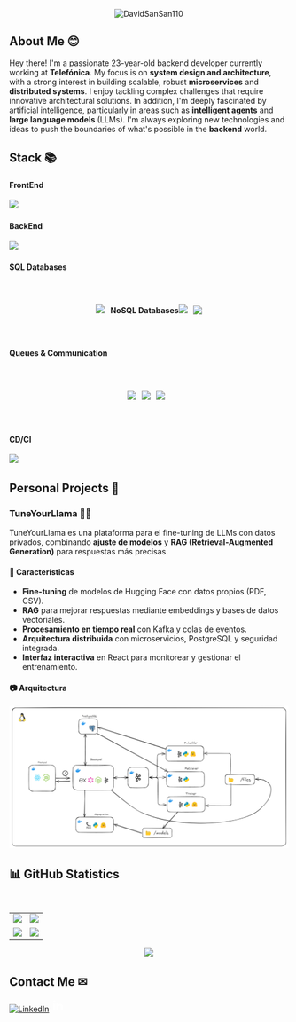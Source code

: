 <p align="center"> <img src="https://komarev.com/ghpvc/?username=DavidSanSan110&label=Profile%20views&color=brightgreen&style=flat&base=5000" alt="DavidSanSan110" /> </p>

## About Me 😊

Hey there! I'm a passionate 23-year-old backend developer currently working at **Telefónica**. My focus is on **system design and architecture**, with a strong interest in building scalable, robust **microservices** and **distributed systems**. I enjoy tackling complex challenges that require innovative architectural solutions. In addition, I'm deeply fascinated by artificial intelligence, particularly in areas such as **intelligent agents** and **large language models** (LLMs). I'm always exploring new technologies and ideas to push the boundaries of what's possible in the **backend** world.

## Stack 📚

<p align="center">
  <h4>FrontEnd</h4>
  <a href="https://skillicons.dev">
    <img src="https://skillicons.dev/icons?i=html,css,javascript,typescript,nodejs,vuejs,react,redux,pinia,vite,tailwind" />
  </a>
</p>
<p align="center">
  <h4>BackEnd</h4>
  <a href="https://skillicons.dev">
    <img src="https://skillicons.dev/icons?i=c,cpp,java,javascript,typescript,deno,express,graphql,apollo,django,flask,fastapi,supabase" />
  </a>
</p>
<p align="center">
  <h4>SQL Databases</h4>
  <div style="display: flex; justify-content: center; align-items: center; height: 100px;">
    <a href="https://skillicons.dev">
      <img src="https://skillicons.dev/icons?i=sqlite,mysql,postgresql" style="margin-right: 10px;" />
    </a>
    <h4>NoSQL Databases</h4>
    <a href="https://skillicons.dev">
      <img src="https://skillicons.dev/icons?i=mongodb,cassandra,redis" style="margin-right: 10px;" />
    </a>
    <img src="https://cdn.iconscout.com/icon/free/png-256/free-couchbase-logo-icon-download-in-svg-png-gif-file-formats--company-brand-world-logos-vol-16-pack-icons-285194.png?f=webp&w=40" />
  </div>
</p>

<p align="center">
  <h4>Queues & Communication</h4>
  <div style="display: flex; justify-content: center; align-items: center; height: 100px;">
    <a href="https://socket.io">
      <img src="https://static-00.iconduck.com/assets.00/socket-io-icon-2048x2046-mj0gnm4b.png" style="margin-right: 10px;" width="50" />
    </a>
    <a href="https://kafka.apache.org/">
      <img src="https://skillicons.dev/icons?i=kafka" style="margin-right: 10px;" width="50" />
    </a>
    <a href="https://www.rabbitmq.com/">
      <img src="https://skillicons.dev/icons?i=rabbitmq" style="margin-right: 10px;" width="50" />
    </a>
  </div>
</p>

<p align="center">
  <h4>CD/CI</h4>
  <a href="https://skillicons.dev">
    <img src="https://skillicons.dev/icons?i=git,gitlab,githubactions,docker,azure,aws,jenkins,openshift,redhat" />
  </a>
</p>

## Personal Projects 🚀

### TuneYourLlama 🦙🦙  

TuneYourLlama es una plataforma para el fine-tuning de LLMs con datos privados, combinando **ajuste de modelos** y **RAG (Retrieval-Augmented Generation)** para respuestas más precisas.  

#### 🚀 Características  
- **Fine-tuning** de modelos de Hugging Face con datos propios (PDF, CSV).
- **RAG** para mejorar respuestas mediante embeddings y bases de datos vectoriales.  
- **Procesamiento en tiempo real** con Kafka y colas de eventos.  
- **Arquitectura distribuida** con microservicios, PostgreSQL y seguridad integrada.  
- **Interfaz interactiva** en React para monitorear y gestionar el entrenamiento.  

#### 📷 Arquitectura

![Arquitectura del Sistema](./TuneYourLlama.png)
<br />

## 📊 GitHub Statistics 

<br />
<table align="center">
  <tr>
    <td align="center">
      <img src="https://github-readme-streak-stats-seven-sooty.vercel.app?user=DavidSanSan110&theme=rose-pine&border_radius=10&exclude_days=Sun%2CSat&card_width=500&card_height=200" />
    </td>
    <td align="center">
      <img src="https://github-readme-stats-seven-phi-58.vercel.app/api?username=DavidSanSan110&show_icons=true&theme=rose_pine&border_radius=10&card_width=500&card_height=200&cache_seconds=0" />
    </td>
  </tr>
  <tr>
    <td align="center">
      <img src="https://github-readme-stats-seven-phi-58.vercel.app/api/top-langs?username=DavidSanSan110&show_icons=true&locale=en&layout=compact&theme=rose_pine&border_radius=10&card_width=500&card_height=200" />
    </td>
    <td align="center">
      <img src="https://github-readme-stats-seven-phi-58.vercel.app/api/wakatime?username=DavidSanSan110&layout=compact&langs_count=8&theme=rose_pine&border_radius=10&card_width=500&card_height=200" />
    </td>
  </tr>
</table>

<p align="center">
  <img src="https://wakatime.com/badge/user/018b5bee-c095-40e1-a69f-bb1d8754519a.svg" />
</p>




## Contact Me ✉
<a href="https://www.linkedin.com/in/davidsansan/?locale=en_US" rel="nofollow"><img alt="LinkedIn" src="[https://camo.githubusercontent.com/a493f6833f99fb3c85788d6d9305e6b7a42b838e5ee5d138fd9a8214a7e77472/68747470733a2f2f696d672e736869656c64732e696f2f62616467652f6c696e6b6564696e2d2532333030373742352e7376673f267374796c653d666f722d7468652d6261646765266c6f676f3d6c696e6b6564696e266c6f676f436f6c6f723d7768697465](https://github.com/linnovate/root-me/blob/master/src/images/icons/linkedin.ico)" style="max-width: 100%;"></a>
<svg xmlns="http://www.w3.org/2000/svg" xmlns:xlink="http://www.w3.org/1999/xlink" version="1.1"  width="24" height="24" viewBox="0 0 24 24"><path fill="#FFFFFF" d="M21,21H17V14.25C17,13.19 15.81,12.31 14.75,12.31C13.69,12.31 13,13.19 13,14.25V21H9V9H13V11C13.66,9.93 15.36,9.24 16.5,9.24C19,9.24 21,11.28 21,13.75V21M7,21H3V9H7V21M5,3A2,2 0 0,1 7,5A2,2 0 0,1 5,7A2,2 0 0,1 3,5A2,2 0 0,1 5,3Z" /></svg>


